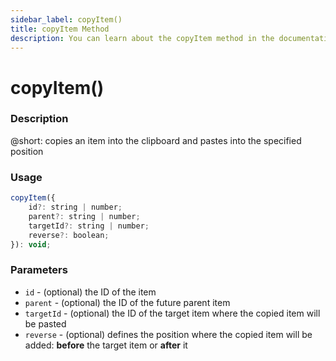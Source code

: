 ```yaml
---
sidebar_label: copyItem()
title: copyItem Method
description: You can learn about the copyItem method in the documentation of the DHTMLX JavaScript To Do List library. Browse developer guides and API reference, try out code examples and live demos, and download a free 30-day evaluation version of DHTMLX To Do List.
---
```


# copyItem()

### Description

@short: copies an item into the clipboard and pastes into the specified position

### Usage

~~~js
copyItem({
    id?: string | number;
    parent?: string | number;
    targetId?: string | number;
    reverse?: boolean;
}): void;
~~~

### Parameters

- `id` - (optional) the ID of the item
- `parent` - (optional) the ID of the future parent item
- `targetId` - (optional) the ID of the target item where the copied item will be pasted
- `reverse` - (optional) defines the position where the copied item will be added: **before** the target item or **after** it